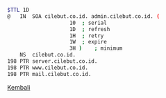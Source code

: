```bash
$TTL 1D
@	IN	SOA	cilebut.co.id. admin.cilebut.co.id. (
					10	; serial
					1D	; refresh
					1H	; retry
					1W	; expire
					3H )	; minimum
	NS	cilebut.co.id.
198	PTR	server.cilebut.co.id.
198	PTR	www.cilebut.co.id.	
198	PTR	mail.cilebut.co.id.	
```
[Kembali](https://github.com/AchmadF22/Tutorial-Zimbra/blob/master/Instalasi-Zimbra.md)
